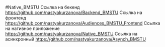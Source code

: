 #Native_BMSTU
Ссылка на бекенд https://github.com/nastyakurzanova/Backend_BMSTU
Ссылка на фронтенд https://github.com/nastyakurzanova/Audiences_BMSTU_Frontend
Ссылка на нативное приложение https://github.com/nastyakurzanova/Native_BMSTU
Ссылка на асинхронный https://github.com/nastyakurzanova/Asynch_BMSTU
